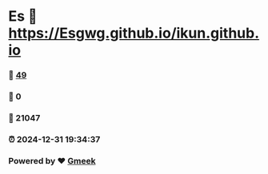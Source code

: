 # Es :link: https://Esgwg.github.io/ikun.github.io 
### :page_facing_up: [49](https://Esgwg.github.io/ikun.github.io/tag.html) 
### :speech_balloon: 0 
### :hibiscus: 21047 
### :alarm_clock: 2024-12-31 19:34:37 
### Powered by :heart: [Gmeek](https://github.com/Meekdai/Gmeek)
